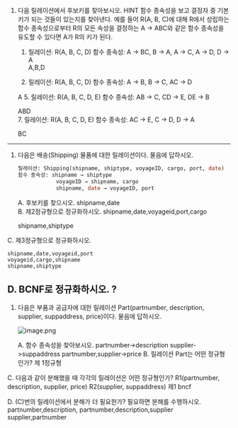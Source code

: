 1. 다음 릴레이션에서 후보키를 찾아보시오.
HINT  함수 종속성을 보고 결정자 중 기본키가 되는 것들이 있는지를 찾아낸다. 예를 들어 R(A, B, C)에 대해 R에서 성립하는 함수 종속성으로부터 R의 모든 속성을 결정하는 A → ABC와 같은 함수 종속성을 유도할 수 있다면 A가 R의 키가 된다.
    1.  릴레이션: R(A, B, C, D)
    함수 종속성: A → BC, B → A, A → C, A → D, D → A       
    A,B,D

    3. 릴레이션: R(A, B, C, D)
    함수 종속성: A → B, B → C, AC → D           

    A
    5. 릴레이션: R(A, B, C, D, E)
    함수 종속성: AB → C, CD → E, DE → B   

    ABD  
    7. 릴레이션: R(A, B, C, D, E)
    함수 종속성: AC → E, C → D, D → A  

    BC  
---

1. 다음은 배송(Shipping) 물품에 대한 릴레이션이다. 물음에 답하시오.
    
    ```sql
    릴레이션: Shipping(shipname, shiptype, voyageID, cargo, port, date)
    함수 종속성: shipname → shiptype
    			voyageID → shipname, cargo
    			shipname, date → voyageID, port
    ```
    
    A. 후보키를 찾으시오.
    shipname,date    
    B. 제2정규형으로 정규화하시오.
    shipname,date,voyageid,port,cargo
   
    shipname,shiptype
    

C. 제3정규형으로 정규화하시오.
   
    shipname,date,voyageid,port
    voyageid,cargo,shipname
    shipname,shiptype

    
D. BCNF로 정규화하시오.
?
---

1. 다음은 부품과 공급자에 대한 릴레이션 Part(partnumber, description, supplier, suppaddress, price)이다. 물음에 답하시오.
    
    ![image.png](attachment:6ace59c6-10ed-49a3-8dc9-d48eca3310d2:image.png)
    
    A. 함수 종속성을 찾아보시오.
    partnumber->description
    supplier->suppaddress
   partnumber,supplier->price
    B. 릴레이션 Part는 어떤 정규형인가?
    제 1정규형

C. 다음과 같이 분해했을 때 각각의 릴레이션은 어떤 정규형인가?
R1(partnumber, description, supplier, price)
R2(supplier, suppaddress)
제1
bncf

D. (C)번의 릴레이션에서 분해가 더 필요한가? 필요하면 분해를 수행하시오.
partnumber,description,
partnumber,description,supplier
supplier,partnumber
